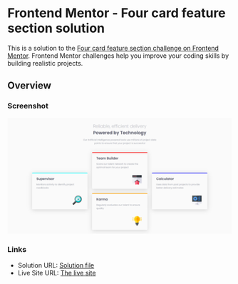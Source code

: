 # Frontend Mentor - Four card feature section solution

This is a solution to the [Four card feature section challenge on Frontend Mentor](https://www.frontendmentor.io/challenges/four-card-feature-section-weK1eFYK). Frontend Mentor challenges help you improve your coding skills by building realistic projects.

## Overview

### Screenshot

![](./screenshot/four-card-feature-section.png)

### Links

-   Solution URL: [Solution file](https://github.com/OussamaZouaine/Front-end-mentor-challenges/tree/main/four-card-feature-section-master)
-   Live Site URL: [The live site](https://github.com/OussamaZouaine/Front-end-mentor-challenges/tree/main/four-card-feature-section-master/index.html)
